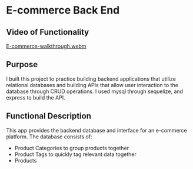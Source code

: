 # E-commerce Back End

## Video of Functionality

[E-commerce-walkthrough.webm](https://user-images.githubusercontent.com/43022124/213943614-9e241ddf-f031-4c2b-b975-c5557f9a1c67.webm)

## Purpose

I built this project to practice building backend applications that utilize relational databases and building APIs that allow user interaction to the database through CRUD operations. I used mysql through sequelize, and express to build the API.

## Functional Description

This app provides the backend database and interface for an e-commerce platform. The database consists of:
- Product Categories to group products together
- Product Tags to quickly tag relevant data together
- Products


